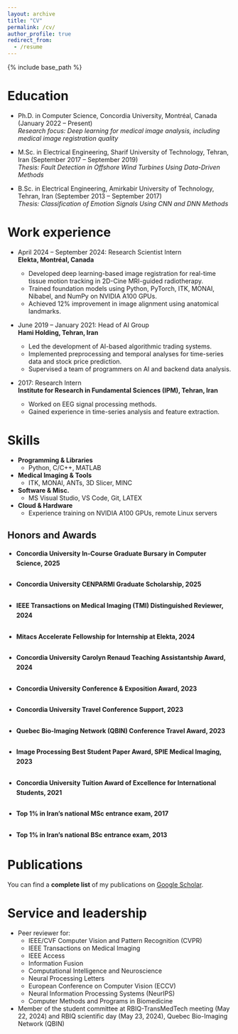 ```yaml
---
layout: archive
title: "CV"
permalink: /cv/
author_profile: true
redirect_from:
  - /resume
---
```


{% include base_path %}

Education
======
* Ph.D. in Computer Science, Concordia University, Montréal, Canada (January 2022 – Present)  
  *Research focus: Deep learning for medical image analysis, including medical image registration quality*

* M.Sc. in Electrical Engineering, Sharif University of Technology, Tehran, Iran (September 2017 – September 2019)  
  *Thesis: Fault Detection in Offshore Wind Turbines Using Data-Driven Methods*

* B.Sc. in Electrical Engineering, Amirkabir University of Technology, Tehran, Iran (September 2013 – September 2017)  
  *Thesis: Classification of Emotion Signals Using CNN and DNN Methods*

Work experience
======
* April 2024 – September 2024: Research Scientist Intern  
  **Elekta, Montréal, Canada**  
  - Developed deep learning-based image registration for real-time tissue motion tracking in 2D-Cine MRI-guided radiotherapy.  
  - Trained foundation models using Python, PyTorch, ITK, MONAI, Nibabel, and NumPy on NVIDIA A100 GPUs.  
  - Achieved 12% improvement in image alignment using anatomical landmarks.  

* June 2019 – January 2021: Head of AI Group  
  **Hami Holding, Tehran, Iran**  
  - Led the development of AI-based algorithmic trading systems.  
  - Implemented preprocessing and temporal analyses for time-series data and stock price prediction.  
  - Supervised a team of programmers on AI and backend data analysis.

* 2017: Research Intern  
  **Institute for Research in Fundamental Sciences (IPM), Tehran, Iran**  
  - Worked on EEG signal processing methods.  
  - Gained experience in time-series analysis and feature extraction.

Skills
======
* **Programming & Libraries**  
  - Python, C/C++, MATLAB  
* **Medical Imaging & Tools**  
  - ITK, MONAI, ANTs, 3D Slicer, MINC  
* **Software & Misc.**  
  - MS Visual Studio, VS Code, Git, LATEX  
* **Cloud & Hardware**  
  - Experience training on NVIDIA A100 GPUs, remote Linux servers

## Honors and Awards
<ul class="award-list" style="list-style-type: disc; padding-left: 20px; line-height: 1.6;">
  <li class="award-item" style="margin-bottom: 25px;">
    <strong>Concordia University In-Course Graduate Bursary in Computer Science, 2025</strong><br>
  </li>
  <li class="award-item" style="margin-bottom: 25px;">
    <strong>Concordia University CENPARMI Graduate Scholarship, 2025</strong><br>
  </li>
  <li class="award-item" style="margin-bottom: 25px;">
    <strong>IEEE Transactions on Medical Imaging (TMI) Distinguished Reviewer, 2024</strong><br>
  </li>
  <li class="award-item" style="margin-bottom: 25px;">
    <strong>Mitacs Accelerate Fellowship for Internship at Elekta, 2024</strong><br>
  </li>
  <li class="award-item" style="margin-bottom: 25px;">
    <strong>Concordia University Carolyn Renaud Teaching Assistantship Award, 2024</strong><br>
  </li>
  <li class="award-item" style="margin-bottom: 25px;">
    <strong>Concordia University Conference & Exposition Award, 2023</strong><br>
  </li>
  <li class="award-item" style="margin-bottom: 25px;">
    <strong>Concordia University Travel Conference Support, 2023</strong><br>
  </li>
  <li class="award-item" style="margin-bottom: 25px;">
    <strong>Quebec Bio-Imaging Network (QBIN) Conference Travel Award, 2023</strong><br>
  </li>
  <li class="award-item" style="margin-bottom: 25px;">
    <strong>Image Processing Best Student Paper Award, SPIE Medical Imaging, 2023</strong><br>
  </li>
  <li class="award-item" style="margin-bottom: 25px;">
    <strong>Concordia University Tuition Award of Excellence for International Students, 2021</strong><br>
  </li>
  <li class="award-item" style="margin-bottom: 25px;">
    <strong>Top 1% in Iran’s national MSc entrance exam, 2017</strong><br>
  </li>
  <li class="award-item" style="margin-bottom: 25px;">
    <strong>Top 1% in Iran’s national BSc entrance exam, 2013</strong><br>
  </li>
</ul>

Publications
======
You can find a **complete list** of my publications on [Google Scholar](https://scholar.google.com/citations?hl=en&user=udbW6OcAAAAJ&view_op=list_works&sortby=pubdate).

Service and leadership
======
* Peer reviewer for:
  - IEEE/CVF Computer Vision and Pattern Recognition (CVPR)  
  - IEEE Transactions on Medical Imaging  
  - IEEE Access  
  - Information Fusion  
  - Computational Intelligence and Neuroscience  
  - Neural Processing Letters  
  - European Conference on Computer Vision (ECCV)  
  - Neural Information Processing Systems (NeurIPS)  
  - Computer Methods and Programs in Biomedicine  
* Member of the student committee at RBIQ-TransMedTech meeting (May 22, 2024) and RBIQ scientific day (May 23, 2024), Quebec Bio-Imaging Network (QBIN)
